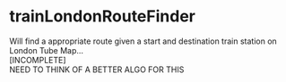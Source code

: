 # trainLondonRouteFinder
Will find a appropriate route given a start and destination train station on London Tube Map...<br>
[INCOMPLETE]<br>
NEED TO THINK OF A BETTER ALGO FOR THIS<br>
